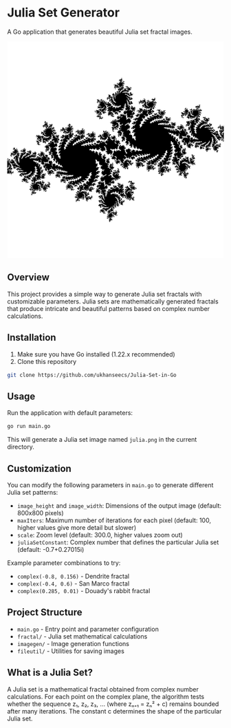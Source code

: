 # Julia Set Generator

A Go application that generates beautiful Julia set fractal images.

![Julia Set Example](julia.png)

## Overview

This project provides a simple way to generate Julia set fractals with customizable parameters. Julia sets are mathematically generated fractals that produce intricate and beautiful patterns based on complex number calculations.

## Installation

1. Make sure you have Go installed (1.22.x recommended)
2. Clone this repository

```bash
git clone https://github.com/ukhanseecs/Julia-Set-in-Go
```

## Usage

Run the application with default parameters:

```bash
go run main.go
```

This will generate a Julia set image named `julia.png` in the current directory.

## Customization

You can modify the following parameters in `main.go` to generate different Julia set patterns:

- `image_height` and `image_width`: Dimensions of the output image (default: 800x800 pixels)
- `maxIters`: Maximum number of iterations for each pixel (default: 100, higher values give more detail but slower)
- `scale`: Zoom level (default: 300.0, higher values zoom out)
- `juliaSetConstant`: Complex number that defines the particular Julia set (default: -0.7+0.27015i)

Example parameter combinations to try:

- `complex(-0.8, 0.156)` - Dendrite fractal
- `complex(-0.4, 0.6)` - San Marco fractal
- `complex(0.285, 0.01)` - Douady's rabbit fractal

## Project Structure

- `main.go` - Entry point and parameter configuration
- `fractal/` - Julia set mathematical calculations
- `imagegen/` - Image generation functions
- `fileutil/` - Utilities for saving images

## What is a Julia Set?

A Julia set is a mathematical fractal obtained from complex number calculations. For each point on the complex plane, the algorithm tests whether the sequence z₁, z₂, z₃, ... (where zₙ₊₁ = zₙ² + c) remains bounded after many iterations. The constant c determines the shape of the particular Julia set.

